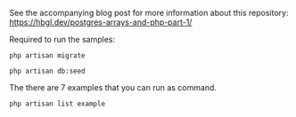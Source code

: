 See the accompanying blog post for more information about this repository: https://hbgl.dev/postgres-arrays-and-php-part-1/

Required to run the samples:

```
php artisan migrate

php artisan db:seed
```

The there are 7 examples that you can run as command.

```
php artisan list example
```

